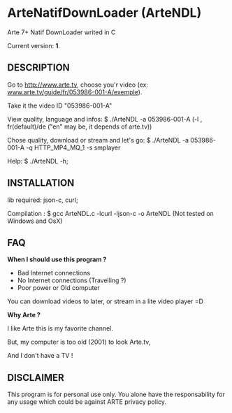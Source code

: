 # ArteNatifDownLoader (ArteNDL)
Arte 7+ Natif DownLoader writed in C

Current version: **1**.

DESCRIPTION
---

Go to http://www.arte.tv, choose you'r video (ex: www.arte.tv/guide/fr/053986-001-A/exemple).

Take it the video ID "053986-001-A"

View quality, language and infos: $ ./ArteNDL -a 053986-001-A (-l <language>, fr(default)/de ("en" may be, it depends of arte.tv))

Chose quality, download or stream and let's go:
$ ./ArteNDL -a 053986-001-A -q HTTP_MP4_MQ_1 -s smplayer

Help: $ ./ArteNDL -h;

INSTALLATION
---

lib required: json-c, curl;

Compilation : $ gcc ArteNDL.c -lcurl -ljson-c -o ArteNDL
(Not tested on Windows and OsX)

FAQ
---

**When I should use this program ?**

- Bad Internet connections
- No Internet connections (Travelling ?)
- Poor power or Old computer

You can download videos to later, or stream in a lite video player =D

**Why Arte ?**

I like Arte this is my favorite channel.

But, my computer is too old (2001) to look Arte.tv,

And I don't have a TV !

DISCLAIMER
-------

This program is for personal use only. You alone have the responsability for any usage which could be against ARTE privacy policy.
